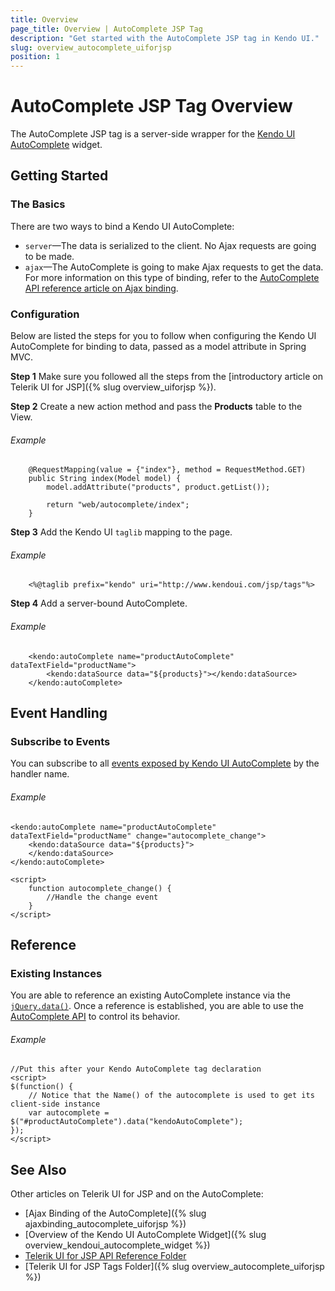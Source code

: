```yaml
---
title: Overview
page_title: Overview | AutoComplete JSP Tag
description: "Get started with the AutoComplete JSP tag in Kendo UI."
slug: overview_autocomplete_uiforjsp
position: 1
---
```


# AutoComplete JSP Tag Overview

The AutoComplete JSP tag is a server-side wrapper for the [Kendo UI AutoComplete](/api/javascript/ui/autocomplete) widget.

## Getting Started

### The Basics

There are two ways to bind a Kendo UI AutoComplete:

* `server`&mdash;The data is serialized to the client. No Ajax requests are going to be made.
* `ajax`&mdash;The AutoComplete is going to make Ajax requests to get the data. For more information on this type of binding, refer to the [AutoComplete API reference article on Ajax binding](/jsp/tags/autocomplete/ajax-binding).

### Configuration

Below are listed the steps for you to follow when configuring the Kendo UI AutoComplete for binding to data, passed as a model attribute in Spring MVC.

**Step 1** Make sure you followed all the steps from the [introductory article on Telerik UI for JSP]({% slug overview_uiforjsp %}).

**Step 2** Create a new action method and pass the **Products** table to the View.

###### Example

        @RequestMapping(value = {"index"}, method = RequestMethod.GET)
        public String index(Model model) {
            model.addAttribute("products", product.getList());

            return "web/autocomplete/index";
        }

**Step 3** Add the Kendo UI `taglib` mapping to the page.

###### Example

        <%@taglib prefix="kendo" uri="http://www.kendoui.com/jsp/tags"%>

**Step 4** Add a server-bound AutoComplete.

###### Example

        <kendo:autoComplete name="productAutoComplete" dataTextField="productName">
            <kendo:dataSource data="${products}"></kendo:dataSource>
        </kendo:autoComplete>

## Event Handling

### Subscribe to Events

You can subscribe to all [events exposed by Kendo UI AutoComplete](/api/web/autocomplete#events) by the handler name.

###### Example

    <kendo:autoComplete name="productAutoComplete" dataTextField="productName" change="autocomplete_change">
        <kendo:dataSource data="${products}">
        </kendo:dataSource>
    </kendo:autoComplete>

    <script>
        function autocomplete_change() {
            //Handle the change event
        }
    </script>

## Reference

### Existing Instances

You are able to reference an existing AutoComplete instance via the [`jQuery.data()`](http://api.jquery.com/jQuery.data/). Once a reference is established, you are able to use the [AutoComplete API](/api/javascript/ui/autocomplete#methods) to control its behavior.

###### Example

    //Put this after your Kendo AutoComplete tag declaration
    <script>
    $(function() {
        // Notice that the Name() of the autocomplete is used to get its client-side instance
        var autocomplete = $("#productAutoComplete").data("kendoAutoComplete");
    });
    </script>

## See Also

Other articles on Telerik UI for JSP and on the AutoComplete:

* [Ajax Binding of the AutoComplete]({% slug ajaxbinding_autocomplete_uiforjsp %})
* [Overview of the Kendo UI AutoComplete Widget]({% slug overview_kendoui_autocomplete_widget %})
* [Telerik UI for JSP API Reference Folder](/api/jsp/autocomplete/animation)
* [Telerik UI for JSP Tags Folder]({% slug overview_autocomplete_uiforjsp %})
